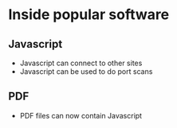 # Inside popular software

## Javascript
* Javascript can connect to other sites
* Javascript can be used to do port scans

## PDF
* PDF files can now contain Javascript


